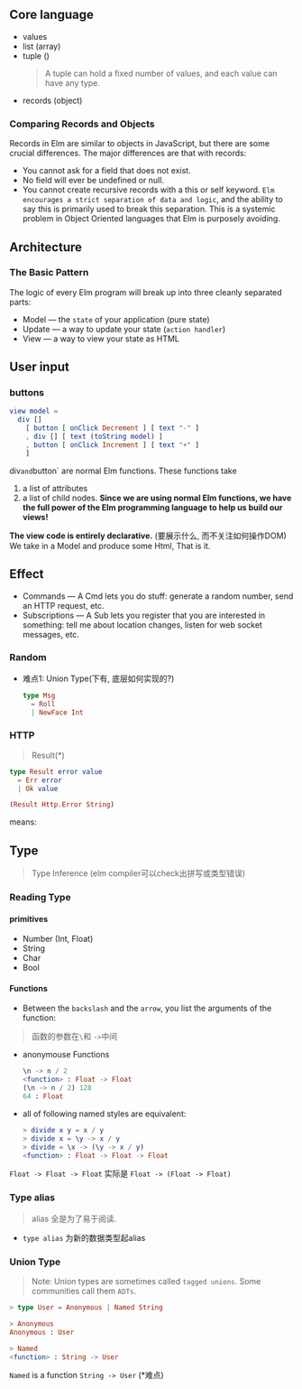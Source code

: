 ## Core language
- values
- list (array)
- tuple ()
  > A tuple can hold a fixed number of values, and each value can have any type.
- records (object)
### Comparing Records and Objects

Records in Elm are similar to objects in JavaScript, but there are some crucial differences. The major differences are that with records:

- You cannot ask for a field that does not exist.
- No field will ever be undefined or null.
- You cannot create recursive records with a this or self keyword.
`Elm encourages a strict separation of data and logic`, and the ability to say this is primarily used to break this separation. This is a systemic problem in Object Oriented languages that Elm is purposely avoiding.

## Architecture
### The Basic Pattern

The logic of every Elm program will break up into three cleanly separated parts:

- Model — the `state` of your application (pure state)
- Update — a way to update your state (`action handler`)
- View — a way to view your state as HTML

## User input
### buttons
```elm
view model =
  div []
    [ button [ onClick Decrement ] [ text "-" ]
    , div [] [ text (toString model) ]
    , button [ onClick Increment ] [ text "+" ]
    ] 
```
div` and `button` are normal Elm functions. These functions take
1. a list of attributes 
2. a list of child nodes.
**Since we are using normal Elm functions, we have the full power of the Elm programming language to help us build our views!**

**The view code is entirely declarative.** (要展示什么, 而不关注如何操作DOM)
We take in a Model and produce some Html, That is it.

## Effect
- Commands — A Cmd lets you do stuff: generate a random number, send an HTTP request, etc.
- Subscriptions — A Sub lets you register that you are interested in something: tell me about location changes, listen for web socket messages, etc.
### Random
- 难点1: Union Type(下有, 底层如何实现的?)
  ```elm
  type Msg
    = Roll
    | NewFace Int
  ```

### HTTP

> Result(*)
```elm
type Result error value
  = Err error
  | Ok value

(Result Http.Error String)
```
means: 



## Type
> Type Inference (elm compiler可以check出拼写或类型错误)

### Reading Type
#### primitives
- Number (Int, Float)
- String
- Char
- Bool

#### Functions
- Between the `backslash` and the `arrow`, you list the arguments of the function:
> 函数的参数在`\`和 `->`中间
- anonymouse Functions
  ```elm
  \n -> n / 2
  <function> : Float -> Float
  (\n -> n / 2) 128
  64 : Float
  ```
- all of following named styles are equivalent:
  ```elm
  > divide x y = x / y
  > divide x = \y -> x / y
  > divide = \x -> (\y -> x / y)
  <function> : Float -> Float -> Float
  ```
`Float -> Float -> Float` 实际是  `Float -> (Float -> Float)`

### Type alias
> alias 全是为了易于阅读.
- `type alias` 为新的数据类型起alias

### Union Type
> Note: Union types are sometimes called `tagged unions`. Some communities call them `ADTs`.
```elm
> type User = Anonymous | Named String

> Anonymous
Anonymous : User

> Named
<function> : String -> User
```
`Named` is a function `String -> User` (*难点)